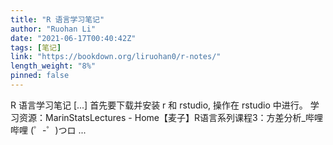 ```yaml
---
title: "R 语言学习笔记"
author: "Ruohan Li"
date: "2021-06-17T00:40:42Z"
tags: [笔记]
link: "https://bookdown.org/liruohan0/r-notes/"
length_weight: "8%"
pinned: false
---
```


R 语言学习笔记 [...] 首先要下载并安装 r 和 rstudio, 操作在 rstudio 中进行。 学习资源：MarinStatsLectures - Home【麦子】R语言系列课程3：方差分析_哔哩哔哩 (゜-゜)つロ ...
